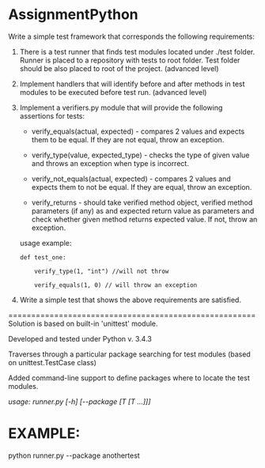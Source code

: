 # AssignmentPython

Write a simple test framework that corresponds the following requirements:

1. There is a test runner that finds test modules located under ./test folder. Runner is placed to a repository with tests to root folder. Test folder should be also placed to root of the project. (advanced level)

2. Implement handlers that will identify before and after methods in test modules to be executed before test run. (advanced level)

3. Implement a verifiers.py module that will provide the following assertions for tests:

   - verify_equals(actual, expected) - compares 2 values and expects them to be equal. If they are not equal, throw an exception.

   - verify_type(value, expected_type) - checks the type of given value and throws an exception when type is incorrect. 

   - verify_not_equals(actual, expected) - compares 2 values and expects them to not be equal. If they are equal, throw an exception.

   - verify_returns - should take verified method object, verified method parameters (if any) as and expected return value as parameters and check whether given method returns expected value. If not, throw an exception.

   

   usage example: 

   

       def test_one:

           verify_type(1, "int") //will not throw

           verify_equals(1, 0) // will throw an exception

     

4. Write a simple test that shows the above requirements are satisfied.

======================================================
Solution is based on built-in 'unittest' module. 

Developed and tested under Python v. 3.4.3

Traverses through a particular package searching for test modules (based on unittest.TestCase class)

Added command-line support to define packages where to locate the test modules.

*usage: runner.py [-h] [--package [T [T ...]]]*


# EXAMPLE:
python runner.py --package anothertest
